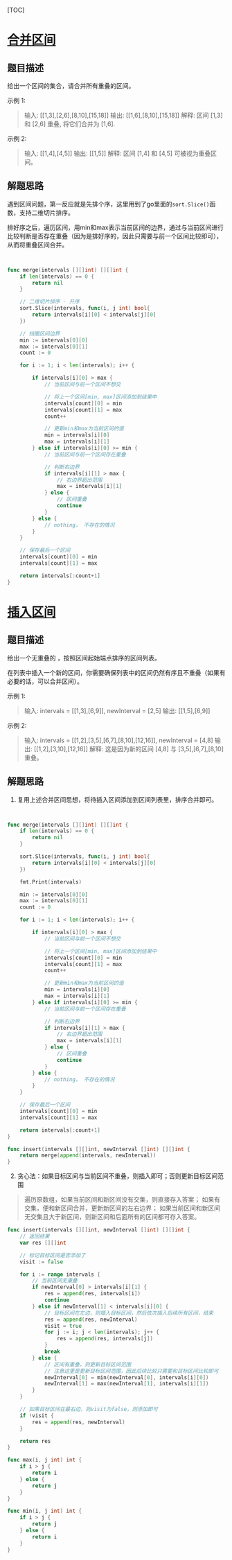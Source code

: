 [TOC]

# [合并区间](https://leetcode-cn.com/problems/merge-intervals/)

## 题目描述

给出一个区间的集合，请合并所有重叠的区间。

示例 1:

> 输入: [[1,3],[2,6],[8,10],[15,18]]
> 输出: [[1,6],[8,10],[15,18]]
> 解释: 区间 [1,3] 和 [2,6] 重叠, 将它们合并为 [1,6].

示例 2:

> 输入: [[1,4],[4,5]]
> 输出: [[1,5]]
> 解释: 区间 [1,4] 和 [4,5] 可被视为重叠区间。

## 解题思路

遇到区间问题，第一反应就是先排个序，这里用到了go里面的`sort.Slice()`函数，支持二维切片排序。

排好序之后，遍历区间，用min和max表示当前区间的边界，通过与当前区间进行比较判断是否存在重叠（因为是排好序的，因此只需要与前一个区间比较即可），从而将重叠区间合并。

```go


func merge(intervals [][]int) [][]int {
    if len(intervals) == 0 {
        return nil
    }

   	// 二维切片排序 - 升序
    sort.Slice(intervals, func(i, j int) bool{
        return intervals[i][0] < intervals[j][0]
    })

  	// 挡圈区间边界
    min := intervals[0][0]
    max := intervals[0][1]
    count := 0

    for i := 1; i < len(intervals); i++ {

        if intervals[i][0] > max {
            // 当前区间与前一个区间不想交

            // 将上一个区间[min, max]区间添加到结果中
            intervals[count][0] = min
            intervals[count][1] = max
            count++

            // 更新min和max为当前区间的值
            min = intervals[i][0]
            max = intervals[i][1]
        } else if intervals[i][0] >= min {
            // 当前区间与前一个区间存在重叠

            // 判断右边界
            if intervals[i][1] > max {
                // 右边界超出范围
                max = intervals[i][1]
            } else {
                // 区间重叠
                continue
            }
        } else {
            // nothing， 不存在的情况
        }
    }

    // 保存最后一个区间
    intervals[count][0] = min
    intervals[count][1] = max

    return intervals[:count+1]
}
```

# [插入区间](https://leetcode-cn.com/problems/insert-interval/)

## 题目描述

给出一个无重叠的 ，按照区间起始端点排序的区间列表。

在列表中插入一个新的区间，你需要确保列表中的区间仍然有序且不重叠（如果有必要的话，可以合并区间）。

示例 1:

> 输入: intervals = [[1,3],[6,9]], newInterval = [2,5]
> 输出: [[1,5],[6,9]]

示例 2:

> 输入: intervals = [[1,2],[3,5],[6,7],[8,10],[12,16]], newInterval = [4,8]
> 输出: [[1,2],[3,10],[12,16]]
> 解释: 这是因为新的区间 [4,8] 与 [3,5],[6,7],[8,10] 重叠。

## 解题思路

1. 复用上述合并区间思想，将待插入区间添加到区间列表里，排序合并即可。

```go


func merge(intervals [][]int) [][]int {
    if len(intervals) == 0 {
        return nil
    }

    sort.Slice(intervals, func(i, j int) bool{
        return intervals[i][0] < intervals[j][0]
    })

    fmt.Print(intervals)

    min := intervals[0][0]
    max := intervals[0][1]
    count := 0

    for i := 1; i < len(intervals); i++ {

        if intervals[i][0] > max {
            // 当前区间与前一个区间不想交

            // 将上一个区间[min, max]区间添加到结果中
            intervals[count][0] = min
            intervals[count][1] = max
            count++

            // 更新min和max为当前区间的值
            min = intervals[i][0]
            max = intervals[i][1]
        } else if intervals[i][0] >= min {
            // 当前区间与前一个区间存在重叠

            // 判断右边界
            if intervals[i][1] > max {
                // 右边界超出范围
                max = intervals[i][1]
            } else {
                // 区间重叠
                continue
            }
        } else {
            // nothing， 不存在的情况
        }
    }

    // 保存最后一个区间
    intervals[count][0] = min
    intervals[count][1] = max

    return intervals[:count+1]
}

func insert(intervals [][]int, newInterval []int) [][]int {
    return merge(append(intervals, newInterval))
}
```

2. 贪心法：如果目标区间与当前区间不重叠，则插入即可；否则更新目标区间范围

> 遍历原数组，如果当前区间和新区间没有交集，则直接存入答案；
> 如果有交集，便和新区间合并，更新新区间的左右边界；
> 如果当前区间和新区间无交集且大于新区间，则新区间和后面所有的区间都可存入答案。



```go
func insert(intervals [][]int, newInterval []int) [][]int {
    // 返回结果
    var res [][]int

    // 标记目标区间是否添加了
    visit := false

    for i := range intervals {
        // 当前区间无重叠
        if newInterval[0] > intervals[i][1] {
            res = append(res, intervals[i])
            continue
        } else if newInterval[1] < intervals[i][0] {
            // 目标区间在左边，则插入目标区间，然后依次插入后续所有区间，结束
            res = append(res, newInterval)
            visit = true
            for j := i; j < len(intervals); j++ {
                res = append(res, intervals[j])
            }
            break
        } else {
            // 区间有重叠，则更新目标区间范围
            // 注意这里是更新目标区间范围，因此后续比较只需要和目标区间比较即可
            newInterval[0] = min(newInterval[0], intervals[i][0])
            newInterval[1] = max(newInterval[1], intervals[i][1])
        }
    }

    // 如果目标区间在最右边，则visit为false，则添加即可
    if !visit {
        res = append(res, newInterval)
    }

    return res
}

func max(i, j int) int {
    if i > j {
        return i
    } else {
        return j
    }
}

func min(i, j int) int {
    if i > j {
        return j
    } else {
        return i
    }
}
```

